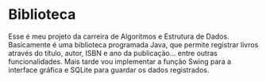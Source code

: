 # Biblioteca
Esse é meu projeto da carreira de Algoritmos e Estrutura de Dados. Basicamente é uma biblioteca programada Java, que permite registrar livros através do título, autor, ISBN e ano da publicação... entre outras funcionalidades. Mais tarde vou implementar a função Swing para a interface gráfica e SQLite para guardar os dados registrados.
